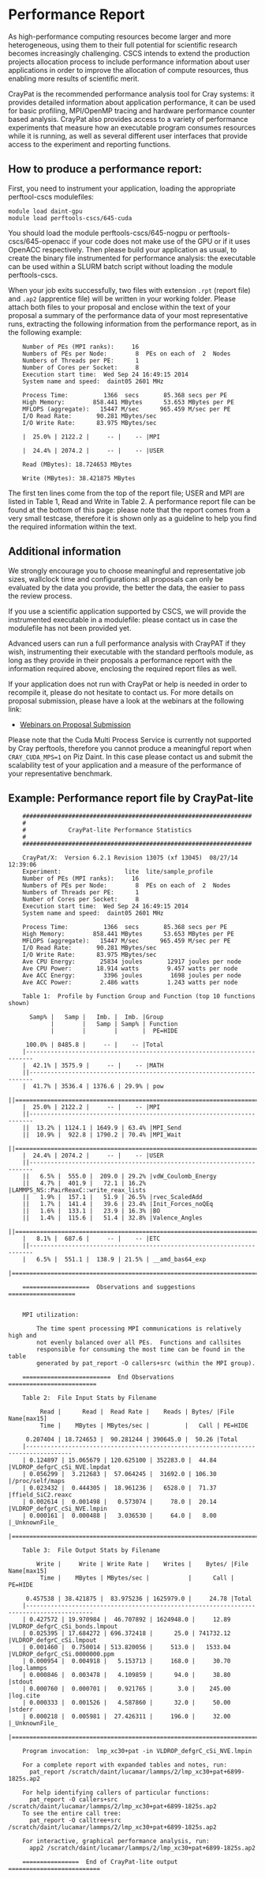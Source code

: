 # Performance Report

As high-performance computing resources become larger and more heterogeneous, using them to their full potential for scientific research becomes increasingly challenging. CSCS intends to extend the production projects allocation process to include performance information about user applications in order to improve the allocation of compute resources, thus enabling more results of scientific merit. 

CrayPat is the recommended performance analysis tool for Cray systems: it provides detailed information about application performance, it can be used for basic profiling, MPI/OpenMP tracing and hardware performance counter based analysis. CrayPat also provides access to a variety of performance experiments that measure how an executable program consumes resources while it is running, as well as several different user interfaces that provide access to the experiment and reporting functions.

## How to produce a performance report:

First, you need to instrument your application, loading the appropriate perftool-cscs modulefiles:
```
module load daint-gpu
module load perftools-cscs/645-cuda
```

You should load the module perftools-cscs/645-nogpu or perftools-cscs/645-openacc if your code does not make use of the GPU or if it uses OpenACC respectively. Then please build your application as usual, to create the binary file instrumented for performance analysis: the executable can be used within a SLURM batch script without loading the module perftools-cscs.

When your job exits successfully, two files with extension `.rpt` (report file) and `.ap2` (apprentice file) will be written in your working folder. Please attach both files to your proposal and enclose within the text of your proposal a summary of the performance data of your most representative runs, extracting the following information from the performance report, as in the following example:
```
    Number of PEs (MPI ranks):     16
    Numbers of PEs per Node:        8  PEs on each of  2  Nodes
    Numbers of Threads per PE:      1
    Number of Cores per Socket:     8
    Execution start time:  Wed Sep 24 16:49:15 2014
    System name and speed:  daint05 2601 MHz

    Process Time:          1366  secs       85.368 secs per PE
    High Memory:        858.441 MBytes      53.653 MBytes per PE
    MFLOPS (aggregate):   15447 M/sec      965.459 M/sec per PE
    I/O Read Rate:       90.281 MBytes/sec        
    I/O Write Rate:      83.975 MBytes/sec

    |  25.0% | 2122.2 |     -- |    -- |MPI

    |  24.4% | 2074.2 |     -- |    -- |USER

    Read (MBytes): 18.724653 MBytes

    Write (MBytes): 38.421875 MBytes
```

The first ten lines come from the top of the report file; USER and MPI are listed in Table 1, Read and Write in Table 2. A performance report file can be found at the bottom of this page: please note that the report comes from a very small testcase, therefore it is shown only as a guideline to help you find the required information within the text.

## Additional information

We strongly encourage you to choose meaningful and representative job sizes, wallclock time and configurations: all proposals can only be evaluated by the data you provide, the better the data, the easier to pass the review process.

If you use a scientific application supported by CSCS, we will provide the instrumented executable in a modulefile: please contact us in case the modulefile has not been provided yet.

Advanced users can run a full performance analysis with CrayPAT if they wish, instrumenting their executable with the standard perftools module, as long as they provide in their proposals a performance report with the information required above, enclosing the required report files as well.

If your application does not run with CrayPat or help is needed in order to recompile it, please do not hesitate to contact us. For more details on proposal submission, please have a look at the webinars at the following link:
  * [Webinars on Proposal Submission](https://www.youtube.com/playlist?list=PL1tk5lGm7zvRnZJZQkVyC9wx-_1eiEJ5v)

Please note that the Cuda Multi Process Service is currently not supported by Cray perftools, therefore you cannot produce a meaningful report when `CRAY_CUDA_MPS=1` on Piz Daint. In this case please contact us and submit the scalability test of your application and a measure of the performance of your representative benchmark.

## Example: Performance report file by CrayPat-lite
```
    #################################################################
    #                                                                              
    #            CrayPat-lite Performance Statistics               
    #                                                              
    #################################################################

    CrayPat/X:  Version 6.2.1 Revision 13075 (xf 13045)  08/27/14 12:39:06
    Experiment:                  lite  lite/sample_profile
    Number of PEs (MPI ranks):     16
    Numbers of PEs per Node:        8  PEs on each of  2  Nodes
    Numbers of Threads per PE:      1
    Number of Cores per Socket:     8
    Execution start time:  Wed Sep 24 16:49:15 2014
    System name and speed:  daint05 2601 MHz

    Process Time:          1366  secs       85.368 secs per PE
    High Memory:        858.441 MBytes      53.653 MBytes per PE
    MFLOPS (aggregate):   15447 M/sec      965.459 M/sec per PE
    I/O Read Rate:       90.281 MBytes/sec        
    I/O Write Rate:      83.975 MBytes/sec        
    Ave CPU Energy:       25834 joules       12917 joules per node
    Ave CPU Power:       18.914 watts        9.457 watts per node
    Ave ACC Energy:        3396 joules        1698 joules per node
    Ave ACC Power:        2.486 watts        1.243 watts per node

    Table 1:  Profile by Function Group and Function (top 10 functions shown)

      Samp% |   Samp |   Imb. |  Imb. |Group
            |        |   Samp | Samp% | Function
            |        |        |       |  PE=HIDE
          
     100.0% | 8485.8 |     -- |    -- |Total
    |------------------------------------------------------------------------
    |  42.1% | 3575.9 |     -- |    -- |MATH
    ||-----------------------------------------------------------------------
    |  41.7% | 3536.4 | 1376.6 | 29.9% | pow
    ||=======================================================================
    |  25.0% | 2122.2 |     -- |    -- |MPI
    ||-----------------------------------------------------------------------
    ||  13.2% | 1124.1 | 1649.9 | 63.4% |MPI_Send
    ||  10.9% |  922.8 | 1790.2 | 70.4% |MPI_Wait
    ||=======================================================================
    |  24.4% | 2074.2 |     -- |    -- |USER
    ||-----------------------------------------------------------------------
    ||   6.5% |  555.0 |  209.0 | 29.2% |vdW_Coulomb_Energy
    ||   4.7% |  401.9 |   72.1 | 16.2% |LAMMPS_NS::PairReaxC::write_reax_lists
    ||   1.9% |  157.1 |   51.9 | 26.5% |rvec_ScaledAdd
    ||   1.7% |  141.4 |   39.6 | 23.4% |Init_Forces_noQEq
    ||   1.6% |  133.1 |   23.9 | 16.3% |BO
    ||   1.4% |  115.6 |   51.4 | 32.8% |Valence_Angles
    ||=======================================================================
    |   8.1% |  687.6 |     -- |    -- |ETC
    ||-----------------------------------------------------------------------
    |   6.5% |  551.1 |  138.9 | 21.5% | __amd_bas64_exp
    |========================================================================

    ===================  Observations and suggestions  ===================


    MPI utilization:

        The time spent processing MPI communications is relatively high and
        not evenly balanced over all PEs.  Functions and callsites
        responsible for consuming the most time can be found in the table
        generated by pat_report -O callers+src (within the MPI group).

    =========================  End Observations  =========================

    Table 2:  File Input Stats by Filename

         Read |      Read |  Read Rate |    Reads | Bytes/ |File Name[max15]
         Time |    MBytes | MBytes/sec |          |   Call | PE=HIDE
            
     0.207404 | 18.724653 |  90.281244 | 390645.0 |  50.26 |Total
    |-----------------------------------------------------------------------------------
    | 0.124897 | 15.065679 | 120.625100 | 352283.0 |  44.84 |VLDROP_defgrC_cSi_NVE.lmpdat
    | 0.056299 |  3.212683 |  57.064245 |  31692.0 | 106.30 |/proc/self/maps
    | 0.023432 |  0.444305 |  18.961236 |   6528.0 |  71.37 |ffield_SiC2.reaxc
    | 0.002614 |  0.001498 |   0.573074 |     78.0 |  20.14 |VLDROP_defgrC_cSi_NVE.lmpin
    | 0.000161 |  0.000488 |   3.036530 |     64.0 |   8.00 |_UnknownFile_
    |===================================================================================

    Table 3:  File Output Stats by Filename

        Write |     Write | Write Rate |    Writes |    Bytes/ |File Name[max15]
         Time |    MBytes | MBytes/sec |           |      Call | PE=HIDE
            
     0.457538 | 38.421875 |  83.975236 | 1625979.0 |     24.78 |Total
    |-----------------------------------------------------------------------------------------
    | 0.427572 | 19.970984 |  46.707892 | 1624948.0 |     12.89 |VLDROP_defgrC_cSi_bonds.lmpout
    | 0.025395 | 17.684272 | 696.372418 |      25.0 | 741732.12 |VLDROP_defgrC_cSi.lmpout
    | 0.001460 |  0.750014 | 513.820056 |     513.0 |   1533.04 |VLDROP_defgrC_cSi.0000000.ppm
    | 0.000954 |  0.004918 |   5.153713 |     168.0 |     30.70 |log.lammps
    | 0.000846 |  0.003478 |   4.109859 |      94.0 |     38.80 |stdout
    | 0.000760 |  0.000701 |   0.921765 |       3.0 |    245.00 |log.cite
    | 0.000333 |  0.001526 |   4.587860 |      32.0 |     50.00 |stderr
    | 0.000218 |  0.005981 |  27.426311 |     196.0 |     32.00 |_UnknownFile_
    |=========================================================================================

    Program invocation:  lmp_xc30+pat -in VLDROP_defgrC_cSi_NVE.lmpin

    For a complete report with expanded tables and notes, run:
      pat_report /scratch/daint/lucamar/lammps/2/lmp_xc30+pat+6899-1825s.ap2

    For help identifying callers of particular functions:
      pat_report -O callers+src /scratch/daint/lucamar/lammps/2/lmp_xc30+pat+6899-1825s.ap2
    To see the entire call tree:
      pat_report -O calltree+src /scratch/daint/lucamar/lammps/2/lmp_xc30+pat+6899-1825s.ap2

    For interactive, graphical performance analysis, run:
      app2 /scratch/daint/lucamar/lammps/2/lmp_xc30+pat+6899-1825s.ap2

    ================  End of CrayPat-lite output  ==========================
```
